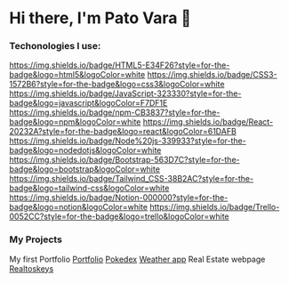 # Hi there, I'm Pato Vara 👋

### Techonologies I use:
  https://img.shields.io/badge/HTML5-E34F26?style=for-the-badge&logo=html5&logoColor=white
  	https://img.shields.io/badge/CSS3-1572B6?style=for-the-badge&logo=css3&logoColor=white
  https://img.shields.io/badge/JavaScript-323330?style=for-the-badge&logo=javascript&logoColor=F7DF1E
  https://img.shields.io/badge/npm-CB3837?style=for-the-badge&logo=npm&logoColor=white
  https://img.shields.io/badge/React-20232A?style=for-the-badge&logo=react&logoColor=61DAFB
  	https://img.shields.io/badge/Node%20js-339933?style=for-the-badge&logo=nodedotjs&logoColor=white
   	https://img.shields.io/badge/Bootstrap-563D7C?style=for-the-badge&logo=bootstrap&logoColor=white
  https://img.shields.io/badge/Tailwind_CSS-38B2AC?style=for-the-badge&logo=tailwind-css&logoColor=white
  	https://img.shields.io/badge/Notion-000000?style=for-the-badge&logo=notion&logoColor=white
   	https://img.shields.io/badge/Trello-0052CC?style=for-the-badge&logo=trello&logoColor=white
  
 


### My Projects
My first Portfolio [Portfolio](https://github.com/patovara/portafolio_patovara)
[Pokedex](https://github.com/patovara/pokedex)
[Weather app](https://github.com/patovara/aplicacion_clima_js)
Real Estate webpage [Realtoskeys](https://realtorskeys.com)

<!--
**patovara/patovara** is a ✨ _special_ ✨ repository because its `README.md` (this file) appears on your GitHub profile.

Here are some ideas to get you started:

- 🔭 I’m currently working on ...
- 🌱 I’m currently learning ...
- 👯 I’m looking to collaborate on ...
- 🤔 I’m looking for help with ...
- 💬 Ask me about ...
- 📫 How to reach me: ...
- 😄 Pronouns: ...
- ⚡ Fun fact: ...
-->
